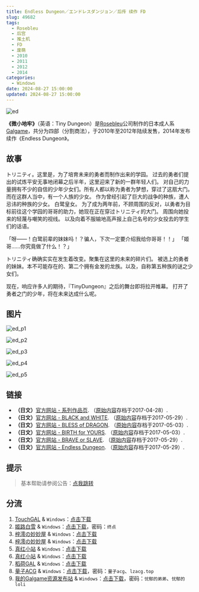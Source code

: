 ```yaml
---
title: Endless Dungeon／エンドレスダンジョン／后传 续作 FD
slug: 49682
tags:
  - Rosebleu
  - 后宫
  - 推土机
  - FD
  - 废萌
  - 2010
  - 2011
  - 2012
  - 2014
categories:
  - Windows
date: 2024-08-27 15:00:00
updated: 2024-08-27 15:00:00
---
```


![ed](https://r2.30hb.cn/vndb-img/ed.webp)

**《微小地牢》**（英语：Tiny Dungeon）是[Rosebleu](https://zh.moegirl.org.cn/Rosebleu)公司制作的日本成人系[Galgame](https://zh.moegirl.org.cn/Galgame)，共分为四部（分割商法），于2010年至2012年陆续发售，2014年发布续作《Endless Dungeon》。

<!--more-->

## 故事

トリニティ。这里是，为了培育未来的勇者而制作出来的学园。
过去的勇者们提出的试炼平安无事地闭幕之后半年，这里迎来了新的一群年轻人们。
对自己的力量拥有不少的自信的少年少女们。所有人都以称为勇者为梦想，穿过了这扇大门。
而在这群人当中，有一个人族的少女。
作为曾经引起了巨大的战争的种族，遭人忌讳的种族的少女。
白鹭皇女。
为了成为两年前，不顾周围的反对，以勇者为目标前往这个学园的哥哥的助力，她现在正在穿过トリニティ的大门。
周围向她投来的轻蔑与嘲笑的视线。
以及向着不服输地高声报上自己名号的少女投去的学生们的话语。

「呀——！白鹭前辈的妹妹吗！？骗人，下次一定要介绍我给你哥哥！！」
「姬哥……你究竟做了什么！？」

トリニティ确确实实在发生着改变。聚集在这里的未来的碎片们。
被选上的勇者的妹妹。本不可能存在的、第二个拥有金发的龙族。以及，自称第五种族的谜之少女们。

现在，响应许多人的期待，『TinyDungeon』之后的舞台即将拉开帷幕。
打开了勇者之门的少年，将在未来达成什么呢。

## 图片

![ed_p1](https://r2.30hb.cn/vndb-img/ed_p1.webp)

![ed_p2](https://r2.30hb.cn/vndb-img/ed_p2.webp)

![ed_p3](https://r2.30hb.cn/vndb-img/ed_p3.webp)

![ed_p4](https://r2.30hb.cn/vndb-img/ed_p4.webp)

![ed_p5](https://r2.30hb.cn/vndb-img/ed_p5.webp)

## 链接

- **（日文）**[官方网站 - 系列作品页](https://web.archive.org/web/20170428225022/https://www.rosebleu.jp/product/TinyDungeon/). （[原始内容](https://www.rosebleu.jp/product/TinyDungeon/)存档于2017-04-28）.
- **（日文）**[官方网站 - BLACK and WHITE](https://web.archive.org/web/20170529193923/https://www.rosebleu.jp/product/TinyDungeon/td1/). （[原始内容](https://www.rosebleu.jp/product/TinyDungeon/td1/)存档于2017-05-29）.
- **（日文）**[官方网站 - BLESS of DRAGON](https://web.archive.org/web/20170503180105/https://www.rosebleu.jp/product/TinyDungeon/td2/). （[原始内容](https://www.rosebleu.jp/product/TinyDungeon/td2/)存档于2017-05-03）.
- **（日文）**[官方网站 - BIRTH for YOURS](https://web.archive.org/web/20170503180127/https://www.rosebleu.jp/product/TinyDungeon/td3/). （[原始内容](https://www.rosebleu.jp/product/TinyDungeon/td3/)存档于2017-05-03）.
- **（日文）**[官方网站 - BRAVE or SLAVE](https://web.archive.org/web/20170529193549/https://www.rosebleu.jp:80/product/TinyDungeon/td4). （[原始内容](https://www.rosebleu.jp:80/product/TinyDungeon/td4)存档于2017-05-29）.
- **（日文）**[官方网站 - Endless Dungeon](https://web.archive.org/web/20170529200146/https://www.rosebleu.jp:80/product/ed). （[原始内容](https://www.rosebleu.jp:80/product/ed)存档于2017-05-29）.

## 提示

> 基本帮助请参阅公告：[点我跳转](/)

## 分流

1. [TouchGAL](https://www.touchgal.net/) & `Windows`：[点击下载](https://pan.touchgal.net/s/8NgeIg)
2. [姬路白雪](https://pan.jlbx.xyz/) & `Windows`：[点击下载](https://pan.jlbx.xyz/?s=Endless%20Dungeon)，密码：`终点`
3. [梓澪の妙妙屋](https://zi0.cc/) & `Windows`：[点击下载](https://zi0.cc/d/%60%E3%80%90%E5%90%88%E9%9B%86%E7%B3%BB%E5%88%97%E3%80%91/%E6%B1%89%E5%8C%96galgame%E4%BC%9A%E7%A4%BE%E5%90%88%E9%9B%86/%E6%B1%89%E5%8C%96%E4%BC%9A%E7%A4%BE%E5%90%88%E9%9B%86%E9%83%A8%E5%88%86%20part19/Rosebleu/%5B140328%5D%5BRosebleu%5D%20Endless%20Dungeon.rar?sign=GQwPdifg2mTb7qLWhBwylAj0Kpm0soXihxNPM-jn8DE=:0)
4. [梓澪の妙妙屋](https://zi0.cc/) & `Windows`：[点击下载](https://zi0.cc/d/%60%E3%80%90%E5%90%88%E9%9B%86%E7%B3%BB%E5%88%97%E3%80%91/%E5%8D%97%2BGalGame%E6%B1%89%E5%8C%96%E5%8C%BA%E5%85%A8%E5%8C%BA%E8%B5%84%E6%BA%90%E5%A4%87%E4%BB%BD/1/20/%5BRosebleu%5D%20Tiny%20Dungeon1~4%E5%8F%8A%E7%BB%AD%E4%BD%9C%20%E6%B1%89%E5%8C%96%E7%A1%AC%E7%9B%98%E7%89%88%5B%EF%BC%AB%EF%BC%91%26%E7%9C%9F%E7%BA%AF%E7%88%B1%E5%90%8C%E5%A5%BD%E4%BC%9A%5D.zip?sign=yY0-zpBUfbSH-wNZdCtZ0_q1grGX9DlvUWTHVICXHzM=:0)
5. [真红小站](https://www.shinnku.com/) & `Windows`：[点击下载](https://www.shinnku.com/api/download/0/win/Endless%20Dungeon.7z)
6. [真红小站](https://www.shinnku.com/) & `Windows`：[点击下载](https://www.shinnku.com/api/download/zd/0501-1000/[140328][Rosebleu]%20Endless%20Dungeon.rar)
7. [稻荷GAL](https://inarigal.com/) & `Windows`：[点击下载](https://inarigal.com/detail/3687)
8. [量子ACG](https://lzacg.org/) & `Windows`：[点击下载](https://lzacg.org/4805)，密码：`量子acg`、`lzacg.top`
9. [我的Galgame资源发布站](https://www.ttloli.com/) & `Windows`：[点击下载](https://www.ttloli.com/dungeonsdolls.html)，密码：`忧郁的弟弟`、`忧郁的loli`
